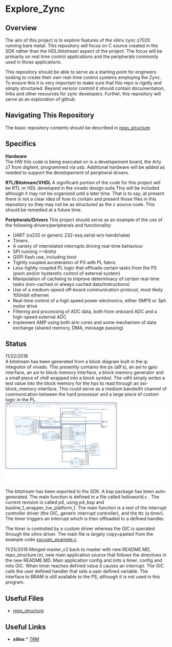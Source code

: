 # Explore_Zync
## Overview    
The aim of this project is to explore features of the xilinx zync z7020 running bare metal. This repository will focus on C source created in the SDK rather than the HDL/bitstream aspect of the project. 
The focus will be primarily on real time control applications and the peripherals commonly used in those applications. 

This repository should be able to serve as a starting point for engineers looking to create their own real-time control systems employing the Zync. To ensure this it is very important to make sure that this repo is rigidly and simply structured. Beyond version controll it should contain documentation, links and other resources for zync developers.
Further, this repository will serve as an exploration of github.

## Navigating This Repository  
The basic repository contents should be described in [repo_structure](
        https://github.com/Sumatt92/zynq_power_control_1/blob/master_v2/repository_structure.md
      )

## Specifics
**Hardware**  
The HW this code is being executed on is a developement board, the Arty z7 from digilent, programmed via usb.
Additional hardware will be added as needed to support the developement of peripheral drivers.

**RTL/Bitstream/VHDL**
A significant portion of the code for this project will be RTL or HDL developed in the vivado design suite.This will be included although
it may not be organized until a later time. That is to say, at present there is not a clear idea of how to contain and present those files
in this repository so they may not be as structured as the c source code. This should be remedied at a future time.  

**Peripherals/Drivers**
This project should serve as an example of the use of the following drivers/peripherals and functionality:
*  UART (rs232 or generic 232-esq serial w/o handshake)
*  Timers
*  A variety of interrelated interrupts driving real-time behaviour 
*  SPI running >=6mhz
*  QSPI flash use, including boot
*  Tightly coupled acceleration of PS with PL fabric
*  Less-tightly coupled PL logic that offloads certain tasks from the PS (pwm and/or hysteretic control of external system)
*  Manipulation of cacheing to improve determinacy of certain real-time tasks (non-cached or always cached data/instructions)
*  Use of a medium-speed off-board communication protocol, most likely 100mbit ethernet
*  Real-time control of a high speed power electronics, either SMPS or 3ph motor drive
*  Filtering and processing of ADC data, both from onboard ADC and a high-speed external ADC
*  Implement AMP using both arm cores and some mechanism of data exchange (shared memory, DMA, message passing)

## Status
11/22/2018  
A bitstream has been generated from a block diagram built in the ip integrator of vivado. This presently contains the ps (a9's), an axi to gpio interface, an axi to block memory interface, a block memory generator and a small piece of vhdl wrapped into a block symbol. The vdhl simply writes a test value into the block memory for the hps to read through an axi-block_memory interface. This could serve as a medium bandwith channel of communication between the hard processor and a large piece of custom logic in the PL. 
![block diagram](https://github.com/Sumatt92/Zynq_RT_Baremetal/blob/master_v2/block_1.jpg)

The bitstream has been exported to the SDK. A bsp package has been auto-generated. The main function is defined in a file called helloworld.c . The current revision is called p4, using p4_bsp and basline_1_wrapper_hw_platform_1. The main function is a test of the interrupt controller driver (the GIC, generic interrupt controller), and the ttc (a timer). The timer triggers an interrupt which is then offloaded to a defined handler. 

The timer is controlled by a custom driver whereas the GIC is operated through the xilinx driver. The main file is largely copy+pasted from the example code [xscugic_example.c](https://github.com/Xilinx/embeddedsw/blob/master/XilinxProcessorIPLib/drivers/scugic/examples/xscugic_example.c).

11/25/2018
Merged master_v2 back to master with new README.MD, repo_structure.txt, new main application source that follows the directives in the new README.MD. 
Main application config and inits a timer, config and inits GIC. When timer reaches defined value it causes an interrupt. The GIC calls the user defined handler that sets a user defined variable. The interface to BRAM is still available to the PS, although it is not used in this program.
## Useful Files
  * [repo_structure](
        https://github.com/Sumatt92/zynq_power_control_1/blob/master_v2/repository_structure.md
      )
      
## Useful Links
* **xilinx**
        * [TRM](
https://www.xilinx.com/support/documentation/user_guides/ug585-Zynq-7000-TRM.pdf)

